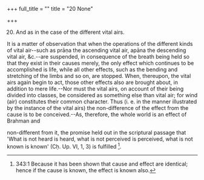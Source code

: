 +++
full_title = ""
title = "20 None"

+++


20. And as in the case of the different vital airs.

It is a matter of observation that when the operations of the different kinds of vital air--such as prāṇa the ascending vital air, apāna the descending vital air, &c.--are suspended, in consequence of the breath being held so that they exist in their causes merely, the only effect which continues to be accomplished is life, while all other effects, such as the bending and stretching of the limbs and so on, are stopped. When, thereupon, the vital airs again begin to act, those other effects also are brought about, in addition to mere life.--Nor must the vital airs, on account of their being divided into classes, be considered as something else than vital air; for wind (air) constitutes their common character. Thus (i. e. in the manner illustrated by the instance of the vital airs) the non-difference of the effect from the cause is to be conceived.--As, therefore, the whole world is an effect of Brahman and

non-different from it, the promise held out in the scriptural passage that 'What is not heard is heard, what is not perceived is perceived, what is not known is known' (Cḥ. Up. VI, 1, 3) is fulfilled  [^fn_305].

[^fn_305]: 343:1 Because it has been shown that cause and effect are identical; hence if the cause is known, the effect is known also.

